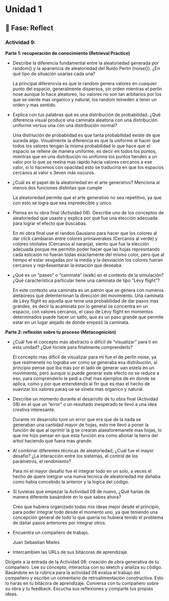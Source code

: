 # Unidad 1

## 🤔 Fase: Reflect

### Actividad 9:

**Parte 1: recuperación de conocimiento (Retrieval Practice)**

- Describe la diferencia fundamental entre la aleatoriedad generada por random() y la apariencia de aleatoriedad del Ruido Perlin (noise()). ¿En qué tipo de situación usarías cada una?

  
  La principal diferencvia es que le random genera valores en cuaquier punto del espacio, generalmente dispersos, sin orden mientras el perlin nose aunque lo hace aleatoreo, lso valores no son tan arbitarios por los que se siente mas organico y natural, los random teineden a tener un orden y mas sentido.
  
  
- Explica con tus palabras qué es una distribución de probabilidad. ¿Qué diferencia visual produce una caminata aleatoria con una distribución uniforme versus una con una distribución normal?

  
  Una distriución de probablidad es que tanta probabilidad existe de que suceda algo. Visualmente la diferencia es que la uniforme al hacer que todos los valores tengan la misma probabilidad lo que hace que el espacio se rellene de manera uniforme, es decir en todos los puntos, mientras que en una distribución no uniforme los puntos tienden a un valor por lo que se reelna mas rápido hacia valores cercanos a ese valor, si lo hacemos con opacidad esto se traduciría en que los espacios cercanos al valor s 3even más oscuros. 



- ¿Cuál es el papel de la aleatoriedad en el arte generativo? Menciona al menos dos funciones distintas que cumple

  
  La aleatoriedad permite que el arte generativo no sea repetitivo, ya que con esto se logra que sea impredecible y único.


  
- Piensa en tu obra final (Actividad 08). Describe uno de los conceptos de aleatoriedad que usaste y explica por qué fue una elección adecuada para lograr el efecto que buscabas.
  
  En mi obra final use el randon Gausiano para hacer que los colores al dar click cambiaran entre colores primaverakes (Cercanos al verde) y colores otoñales (Cercanos al naranja), siento que fue la elección adecuada porque me permitio poder hacer que las hojas represntando cada estcaión no fueran todas exactamente del mismo color, pero que al tiempo el estar sesgadas por la media y la desviación los colores fueran cercanos y repr4esentaran la estación que deseaba.
  
- ¿Qué es un “paseo” o “caminata” (walk) en el contexto de la simulación? ¿Qué característica particular tiene una caminata de tipo “Lévy flight”?

  En este contexto una caminata es un patrón que se genera con numeros aletaoreos que detenterninan la dirección del movimiento. Una caminata de Lévy flight es aquella que teine una probabilidad de dar pasos mas grandes, es decir la acaminata por lo general se concentra en un espacio, con valores cercanos, el caso de Lévy flight en momentos determinados puede hacer un salto, que es un paso grande que permite estar en un lugar alejado de donde empezó la caminata.
  
**Parte 2: reflexión sobre tu proceso (Metacognición)**
- ¿Cuál fue el concepto más abstracto o difícil de “visualizar” para ti en esta unidad? ¿Qué hiciste para finalmente comprenderlo?

  
   El concepto mas dificil de visualizar para mí fue el de perlin noise, ya que realmenete no lograba ver como se generaba esa distribución, al principio pense que iba más por el lado de generar uan estela en un movimiento, pero aunque si puede generar este efecto no se reduce a eso, para comprenderlo le pedí a chat mas ejemplos de en donde se aplica, como y por que entendiendo al fin que es mas el hecho de suavizar los valores paraq ue se sineta mas organico y natural.

  
- Describe un momento durante el desarrollo de tu obra final (Actividad 08) en el que un “error” o un resultado inesperado te llevó a una idea creativa interesante.
  
  Durante mi desarrollo tuve un error que era que de la nada se generaban una cantidad mayor de hojas, esto me llevó a poner la función de que al oprimir la g se crearan alaeatoremanete mas hojas, lo que me hizo pensar en que esta función era como abonar la tierra del arbol haciendo que fuera mas grande.
  
- Al combinar diferentes técnicas de aleatoriedad, ¿Cuál fue el mayor desafío? ¿La interacción entre los sistemas, el control de los parámetros, el rendimiento?
  
  Para mí el mayor desafío fue el integrar todo en un solo, a veces el hecho de quere inetgrar una nueva tecnica de aleatoriedad me dañaba como había concebido la anterior y la logica del código.
  
- Si tuvieras que empezar la Actividad 08 de nuevo, ¿Qué harías de manera diferente basándote en lo que sabes ahora?
  
  Creo que hubiera organizado todas mis ideas mejor desde el principio, para poder integrar todo desde el momento uno, ya que teniendo una concepción general de todo lo que quería no hubiera tenido el problema de dañar pasos anteriores por integrar otros.

- Encuentra un compañero de trabajo.

  Juan Sebastian Mieles

- Intercambien las URLs de sus bitácoras de aprendizaje.

  
Dirígete a la entrada de la Actividad 08: creación de obra generativa de tu compañero. Lee su concepto, interactúa con su sketch y analiza su código.
Basándote en la rúbrica para la actividad 08 evalúa el trabajo del compañero y escribe un comentario de retroalimentación constructiva. Esto lo harás en tu bitácora de aprendizaje.
Conversa con tu compañero sobre su obra y tu feedback. Escucha sus reflexiones y comparte tus propias ideas.
